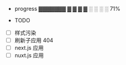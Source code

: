 - progress
  ▓▓▓▓▓▓▓ ▓ ▓ ▓ ▓ ░ ░ ░ ░ 71%

- TODO

- [ ] 样式污染
- [ ] 刷新子应用 404
- [ ] next.js 应用
- [ ] nuxt.js 应用
